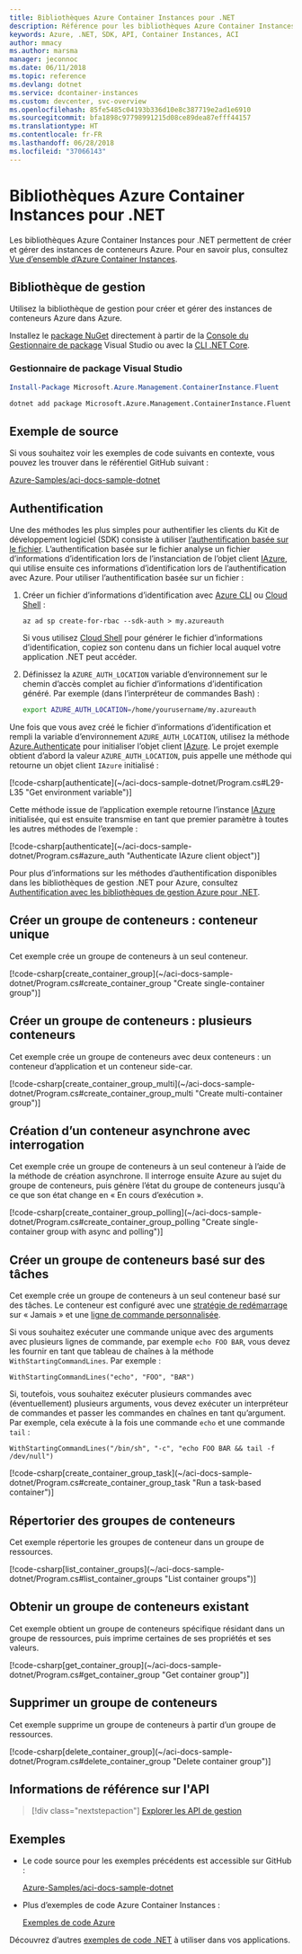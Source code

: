 ```yaml
---
title: Bibliothèques Azure Container Instances pour .NET
description: Référence pour les bibliothèques Azure Container Instances pour .NET
keywords: Azure, .NET, SDK, API, Container Instances, ACI
author: mmacy
ms.author: marsma
manager: jeconnoc
ms.date: 06/11/2018
ms.topic: reference
ms.devlang: dotnet
ms.service: dcontainer-instances
ms.custom: devcenter, svc-overview
ms.openlocfilehash: 85fe5485c04193b336d10e8c387719e2ad1e6910
ms.sourcegitcommit: bfa1898c97798991215d08ce89dea87efff44157
ms.translationtype: HT
ms.contentlocale: fr-FR
ms.lasthandoff: 06/28/2018
ms.locfileid: "37066143"
---
```

# <a name="azure-container-instances-libraries-for-net"></a>Bibliothèques Azure Container Instances pour .NET

Les bibliothèques Azure Container Instances pour .NET permettent de créer et gérer des instances de conteneurs Azure. Pour en savoir plus, consultez [Vue d’ensemble d’Azure Container Instances](/azure/container-instances/container-instances-overview).

## <a name="management-library"></a>Bibliothèque de gestion

Utilisez la bibliothèque de gestion pour créer et gérer des instances de conteneurs Azure dans Azure.

Installez le [package NuGet](https://www.nuget.org/packages/Microsoft.Azure.Management.ContainerInstance.Fluent) directement à partir de la [Console du Gestionnaire de package][PackageManager] Visual Studio ou avec la [CLI .NET Core][DotNetCLI].

### <a name="visual-studio-package-manager"></a>Gestionnaire de package Visual Studio

```powershell
Install-Package Microsoft.Azure.Management.ContainerInstance.Fluent
```

```bash
dotnet add package Microsoft.Azure.Management.ContainerInstance.Fluent
```

## <a name="example-source"></a>Exemple de source

Si vous souhaitez voir les exemples de code suivants en contexte, vous pouvez les trouver dans le référentiel GitHub suivant :

[Azure-Samples/aci-docs-sample-dotnet](https://github.com/Azure-Samples/aci-docs-sample-dotnet)

## <a name="authentication"></a>Authentification

Une des méthodes les plus simples pour authentifier les clients du Kit de développement logiciel (SDK) consiste à utiliser [l’authentification basée sur le fichier][sdk-auth]. L’authentification basée sur le fichier analyse un fichier d’informations d’identification lors de l’instanciation de l’objet client [IAzure][iazure], qui utilise ensuite ces informations d’identification lors de l’authentification avec Azure. Pour utiliser l’authentification basée sur un fichier :

1. Créer un fichier d’informations d’identification avec [Azure CLI](/cli/azure) ou [Cloud Shell](https://shell.azure.com/) :

   `az ad sp create-for-rbac --sdk-auth > my.azureauth`

   Si vous utilisez [Cloud Shell](https://shell.azure.com/) pour générer le fichier d’informations d’identification, copiez son contenu dans un fichier local auquel votre application .NET peut accéder.

2. Définissez la `AZURE_AUTH_LOCATION` variable d’environnement sur le chemin d’accès complet au fichier d’informations d’identification généré. Par exemple (dans l’interpréteur de commandes Bash) :

   ```bash
   export AZURE_AUTH_LOCATION=/home/yourusername/my.azureauth
   ```

Une fois que vous avez créé le fichier d’informations d’identification et rempli la variable d’environnement `AZURE_AUTH_LOCATION`, utilisez la méthode [Azure.Authenticate][iazure-authenticate] pour initialiser l’objet client [IAzure][iazure]. Le projet exemple obtient d’abord la valeur `AZURE_AUTH_LOCATION`, puis appelle une méthode qui retourne un objet client `IAzure` initialisé :

<!-- SOURCE REPO: https://github.com/Azure-Samples/aci-docs-sample-dotnet --> [!code-csharp[authenticate](~/aci-docs-sample-dotnet/Program.cs#L29-L35 "Get environment variable")]

Cette méthode issue de l’application exemple retourne l’instance [IAzure][iazure] initialisée, qui est ensuite transmise en tant que premier paramètre à toutes les autres méthodes de l’exemple :

<!-- SOURCE REPO: https://github.com/Azure-Samples/aci-docs-sample-dotnet --> [!code-csharp[authenticate](~/aci-docs-sample-dotnet/Program.cs#azure_auth "Authenticate IAzure client object")]

Pour plus d’informations sur les méthodes d’authentification disponibles dans les bibliothèques de gestion .NET pour Azure, consultez [Authentification avec les bibliothèques de gestion Azure pour .NET][sdk-auth].

## <a name="create-container-group---single-container"></a>Créer un groupe de conteneurs : conteneur unique

Cet exemple crée un groupe de conteneurs à un seul conteneur.

<!-- SOURCE REPO: https://github.com/Azure-Samples/aci-docs-sample-dotnet --> [!code-csharp[create_container_group](~/aci-docs-sample-dotnet/Program.cs#create_container_group "Create single-container group")]

## <a name="create-container-group---multiple-containers"></a>Créer un groupe de conteneurs : plusieurs conteneurs

Cet exemple crée un groupe de conteneurs avec deux conteneurs : un conteneur d’application et un conteneur side-car.

<!-- SOURCE REPO: https://github.com/Azure-Samples/aci-docs-sample-dotnet --> [!code-csharp[create_container_group_multi](~/aci-docs-sample-dotnet/Program.cs#create_container_group_multi "Create multi-container group")]

## <a name="asynchronous-container-create-with-polling"></a>Création d’un conteneur asynchrone avec interrogation

Cet exemple crée un groupe de conteneurs à un seul conteneur à l’aide de la méthode de création asynchrone. Il interroge ensuite Azure au sujet du groupe de conteneurs, puis génère l’état du groupe de conteneurs jusqu'à ce que son état change en « En cours d’exécution ».

<!-- SOURCE REPO: https://github.com/Azure-Samples/aci-docs-sample-dotnet --> [!code-csharp[create_container_group_polling](~/aci-docs-sample-dotnet/Program.cs#create_container_group_polling "Create single-container group with async and polling")]

## <a name="create-task-based-container-group"></a>Créer un groupe de conteneurs basé sur des tâches

Cet exemple crée un groupe de conteneurs à un seul conteneur basé sur des tâches. Le conteneur est configuré avec une [stratégie de redémarrage](/azure/container-instances/container-instances-restart-policy) sur « Jamais » et une [ligne de commande personnalisée](/azure/container-instances/container-instances-restart-policy#command-line-override).

Si vous souhaitez exécuter une commande unique avec des arguments avec plusieurs lignes de commande, par exemple `echo FOO BAR`, vous devez les fournir en tant que tableau de chaînes à la méthode `WithStartingCommandLines`. Par exemple : 

`WithStartingCommandLines("echo", "FOO", "BAR")`

Si, toutefois, vous souhaitez exécuter plusieurs commandes avec (éventuellement) plusieurs arguments, vous devez exécuter un interpréteur de commandes et passer les commandes en chaînes en tant qu’argument. Par exemple, cela exécute à la fois une commande `echo` et une commande `tail` :

`WithStartingCommandLines("/bin/sh", "-c", "echo FOO BAR && tail -f /dev/null")`

<!-- SOURCE REPO: https://github.com/Azure-Samples/aci-docs-sample-dotnet --> [!code-csharp[create_container_group_task](~/aci-docs-sample-dotnet/Program.cs#create_container_group_task "Run a task-based container")]

## <a name="list-container-groups"></a>Répertorier des groupes de conteneurs

Cet exemple répertorie les groupes de conteneur dans un groupe de ressources.

<!-- SOURCE REPO: https://github.com/Azure-Samples/aci-docs-sample-dotnet --> [!code-csharp[list_container_groups](~/aci-docs-sample-dotnet/Program.cs#list_container_groups "List container groups")]

## <a name="get-an-existing-container-group"></a>Obtenir un groupe de conteneurs existant

Cet exemple obtient un groupe de conteneurs spécifique résidant dans un groupe de ressources, puis imprime certaines de ses propriétés et ses valeurs.

<!-- SOURCE REPO: https://github.com/Azure-Samples/aci-docs-sample-dotnet --> [!code-csharp[get_container_group](~/aci-docs-sample-dotnet/Program.cs#get_container_group "Get container group")]

## <a name="delete-a-container-group"></a>Supprimer un groupe de conteneurs

Cet exemple supprime un groupe de conteneurs à partir d’un groupe de ressources.

<!-- SOURCE REPO: https://github.com/Azure-Samples/aci-docs-sample-dotnet --> [!code-csharp[delete_container_group](~/aci-docs-sample-dotnet/Program.cs#delete_container_group "Delete container group")]

## <a name="api-reference"></a>Informations de référence sur l'API

> [!div class="nextstepaction"]
> [Explorer les API de gestion](/dotnet/api/overview/azure/containerinstances/management)

## <a name="samples"></a>Exemples

* Le code source pour les exemples précédents est accessible sur GitHub :

  [Azure-Samples/aci-docs-sample-dotnet][aci-docs-sample-dotnet]

* Plus d’exemples de code Azure Container Instances :

  [Exemples de code Azure][samples]

Découvrez d’autres [exemples de code .NET](https://azure.microsoft.com/resources/samples/?platform=dotnet) à utiliser dans vos applications.

<!-- LINKS - External -->
[aci-docs-sample-dotnet]: https://github.com/Azure-Samples/aci-docs-sample-dotnet
[samples]: https://azure.microsoft.com/resources/samples/?sort=0&term=ACI
[sdk-auth]: https://github.com/Azure/azure-libraries-for-net/blob/master/AUTH.md

<!-- LINKS - Internal -->
[DotNetCLI]: /dotnet/core/tools/dotnet-add-package
[PackageManager]: /nuget/tools/package-manager-console
[iazure]: /dotnet/api/microsoft.azure.management.fluent.azure
[iazure-authenticate]: /dotnet/api/microsoft.azure.management.fluent.azure.authenticate

